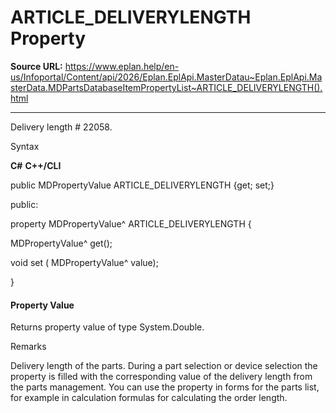 # ARTICLE_DELIVERYLENGTH Property

**Source URL:** https://www.eplan.help/en-us/Infoportal/Content/api/2026/Eplan.EplApi.MasterDatau~Eplan.EplApi.MasterData.MDPartsDatabaseItemPropertyList~ARTICLE_DELIVERYLENGTH().html

---

Delivery length # 22058.

Syntax

**C#**
**C++/CLI**


public MDPropertyValue ARTICLE_DELIVERYLENGTH {get; set;}

public:

property MDPropertyValue^ ARTICLE_DELIVERYLENGTH {

   MDPropertyValue^ get();

   void set (    MDPropertyValue^ value);

}


#### Property Value

Returns property value of type System.Double.

Remarks

Delivery length of the parts. During a part selection or device selection the property is filled with the corresponding value of the delivery length from the parts management. You can use the property in forms for the parts list, for example in calculation formulas for calculating the order length.

